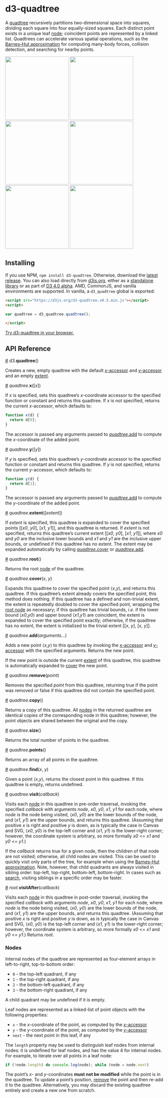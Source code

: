 # d3-quadtree

A [quadtree](https://en.wikipedia.org/wiki/Quadtree) recursively partitions two-dimensional space into squares, dividing each square into four equally-sized squares. Each distinct point exists in a unique leaf [node](#nodes); coincident points are represented by a linked list. Quadtrees can accelerate various spatial operations, such as the [Barnes–Hut approximation](https://en.wikipedia.org/wiki/Barnes–Hut_simulation) for computing many-body forces, collision detection, and searching for nearby points.

<a href="http://bl.ocks.org/mbostock/9078690"><img src="http://bl.ocks.org/mbostock/raw/9078690/thumbnail.png" width="202"></a>
<a href="http://bl.ocks.org/mbostock/4343214"><img src="http://bl.ocks.org/mbostock/raw/4343214/thumbnail.png" width="202"></a>
<a href="http://bl.ocks.org/mbostock/6216724"><img src="http://bl.ocks.org/mbostock/raw/6216724/thumbnail.png" width="202"></a>
<a href="http://bl.ocks.org/mbostock/6224050"><img src="http://bl.ocks.org/mbostock/raw/6224050/thumbnail.png" width="202"></a>
<a href="http://bl.ocks.org/patricksurry/6478178"><img src="http://bl.ocks.org/patricksurry/raw/6478178/thumbnail.png" width="202"></a>
<a href="http://bl.ocks.org/llb4ll/8709363"><img src="http://bl.ocks.org/llb4ll/raw/8709363/thumbnail.png" width="202"></a>

## Installing

If you use NPM, `npm install d3-quadtree`. Otherwise, download the [latest release](https://github.com/d3/d3-quadtree/releases/latest). You can also load directly from [d3js.org](https://d3js.org), either as a [standalone library](https://d3js.org/d3-quadtree.v0.5.min.js) or as part of [D3 4.0 alpha](https://github.com/mbostock/d3/tree/4). AMD, CommonJS, and vanilla environments are supported. In vanilla, a `d3_quadtree` global is exported:

```html
<script src="https://d3js.org/d3-quadtree.v0.5.min.js"></script>
<script>

var quadtree = d3_quadtree.quadtree();

</script>
```

[Try d3-quadtree in your browser.](https://tonicdev.com/npm/d3-quadtree)

## API Reference

<a name="quadtree" href="#quadtree">#</a> d3.<b>quadtree</b>()

Creates a new, empty quadtree with the default [*x*-accessor](#quadtree_x) and [*y*-accessor](#quadtree_y) and an empty [extent](#quadtree_extent).

<a name="quadtree_x" href="#quadtree_x">#</a> <i>quadtree</i>.<b>x</b>([<i>x</i>])

If *x* is specified, sets this quadtree’s *x*-coordinate accessor to the specified function or constant and returns this quadtree. If *x* is not specified, returns the current *x*-accessor, which defaults to:

```js
function x(d) {
  return d[0];
}
```

The accessor is passed any arguments passed to [*quadtree*.add](#quadtree_add) to compute the *x*-coordinate of the added point.

<a name="quadtree_y" href="#quadtree_y">#</a> <i>quadtree</i>.<b>y</b>([<i>y</i>])

If *y* is specified, sets this quadtree’s *y*-coordinate accessor to the specified function or constant and returns this quadtree. If *y* is not specified, returns the current *y*-accessor, which defaults to:

```js
function y(d) {
  return d[1];
}
```

The accessor is passed any arguments passed to [*quadtree*.add](#quadtree_add) to compute the *y*-coordinate of the added point.

<a name="quadtree_extent" href="#quadtree_extent">#</a> <i>quadtree</i>.<b>extent</b>([*extent*])

If *extent* is specified, this quadtree is expanded to cover the specified points [[*x0*, *y0*], [*x1*, *y1*]], and this quadtree is returned. If *extent* is not specified, returns this quadtree’s current extent [[*x0*, *y0*], [*x1*, *y1*]], where *x0* and *y0* are the inclusive lower bounds and *x1* and *y1* are the inclusive upper bounds, or undefined if this quadtree has no extent. The extent may be expanded automatically by calling [*quadtree*.cover](#quadtree_cover) or [*quadtree*.add](#quadtree_add).

<a name="quadtree_root" href="#quadtree_root">#</a> <i>quadtree</i>.<b>root</b>()

Returns the root [node](#nodes) of the quadtree.

<a name="quadtree_cover" href="#quadtree_cover">#</a> <i>quadtree</i>.<b>cover</b>(<i>x</i>, <i>y</i>)

Expands this quadtree to cover the specified point ⟨*x*,*y*⟩, and returns this quadtree. If this quadtree’s extent already covers the specified point, this method does nothing. If this quadtree has a defined and non-trivial extent, the extent is repeatedly doubled to cover the specified point, wrapping the [root node](#quadtree_root) as necessary; if this quadtree has trivial bounds, *i.e.* if the lower bound ⟨*x0*,*y0*⟩ and upper bound ⟨*x1*,*y1*⟩ are coincident, the extent is expanded to cover the specified point exactly; otherwise, if the quadtree has no extent, the extent is initialized to the trivial extent [[*x*, *y*], [*x*, *y*]].

<a name="quadtree_add" href="#quadtree_add">#</a> <i>quadtree</i>.<b>add</b>(<i>arguments…</i>)

Adds a new point ⟨*x*,*y*⟩ to this quadtree by invoking the [*x*-accessor](#quadtree_x) and [*y*-accessor](#quadtree_y) with the specified arguments. Returns the new point.

If the new point is outside the current [extent](#quadtree_extent) of this quadtree, this quadtree is automatically expanded to [cover](#quadtree_cover) the new point.

<a name="quadtree_remove" href="#quadtree_remove">#</a> <i>quadtree</i>.<b>remove</b>(<i>point</i>)

Removes the specified *point* from this quadtree, returning true if the point was removed or false if this quadtree did not contain the specified point.

<a name="quadtree_copy" href="#quadtree_copy">#</a> <i>quadtree</i>.<b>copy</b>()

Returns a copy of this quadtree. All [nodes](#nodes) in the returned quadtree are identical copies of the corresponding node in this quadtree; however, the point objects are shared between the original and the copy.

<a name="quadtree_size" href="#quadtree_size">#</a> <i>quadtree</i>.<b>size</b>()

Returns the total number of points in the quadtree.

<a name="quadtree_points" href="#quadtree_points">#</a> <i>quadtree</i>.<b>points</b>()

Returns an array of all points in the quadtree.

<a name="quadtree_find" href="#quadtree_find">#</a> <i>quadtree</i>.<b>find</b>(<i>x</i>, <i>y</i>)

Given a point ⟨*x*,*y*⟩, returns the closest point in this quadtree. If this quadtree is empty, returns undefined.

<a name="quadtree_visit" href="#quadtree_visit">#</a> <i>quadtree</i>.<b>visit</b>(<i>callback</i>)

Visits each [node](#nodes) in this quadtree in pre-order traversal, invoking the specified *callback* with arguments *node*, *x0*, *y0*, *x1*, *y1* for each node, where *node* is the node being visited, ⟨*x0*, *y0*⟩ are the lower bounds of the node, and ⟨*x1*, *y1*⟩ are the upper bounds, and returns this quadtree. (Assuming that positive *x* is right and positive *y* is down, as is typically the case in Canvas and SVG, ⟨*x0*, *y0*⟩ is the top-left corner and ⟨*x1*, *y1*⟩ is the lower-right corner; however, the coordinate system is arbitrary, so more formally *x0* <= *x1* and *y0* <= *y1*.)

If the *callback* returns true for a given node, then the children of that node are not visited; otherwise, all child nodes are visited. This can be used to quickly visit only parts of the tree, for example when using the [Barnes–Hut approximation](https://en.wikipedia.org/wiki/Barnes–Hut_simulation). Note, however, that child quadrants are always visited in sibling order: top-left, top-right, bottom-left, bottom-right. In cases such as [search](#quadtree_find), visiting siblings in a specific order may be faster.

<a name="quadtree_visitAfter" href="#quadtree_visitAfter">#</a> <i>root</i>.<b>visitAfter</b>(<i>callback</i>)

Visits each [node](#nodes) in this quadtree in post-order traversal, invoking the specified *callback* with arguments *node*, *x0*, *y0*, *x1*, *y1* for each node, where *node* is the node being visited, ⟨*x0*, *y0*⟩ are the lower bounds of the node, and ⟨*x1*, *y1*⟩ are the upper bounds, and returns this quadtree. (Assuming that positive *x* is right and positive *y* is down, as is typically the case in Canvas and SVG, ⟨*x0*, *y0*⟩ is the top-left corner and ⟨*x1*, *y1*⟩ is the lower-right corner; however, the coordinate system is arbitrary, so more formally *x0* <= *x1* and *y0* <= *y1*.) Returns *root*.

### Nodes

Internal nodes of the quadtree are represented as four-element arrays in left-to-right, top-to-bottom order:

* `0` - the top-left quadrant, if any
* `1` - the top-right quadrant, if any
* `2` - the bottom-left quadrant, if any
* `3` - the bottom-right quadrant, if any

A child quadrant may be undefined if it is empty.

Leaf nodes are represented as a linked-list of point objects with the following properties:

* `x` - the *x*-coordinate of the point, as computed by the [*x*-accessor](#quadtree_x)
* `y` - the *y*-coordinate of the point, as computed by the [*y*-accessor](#quadtree_y)
* `next` - the next point in this leaf, if any

The `length` property may be used to distinguish leaf nodes from internal nodes: it is undefined for leaf nodes, and has the value 4 for internal nodes. For example, to iterate over all points in a leaf node:

```js
if (!node.length) do console.log(node); while (node = node.next)
```

The point’s *x*- and *y*-coordinates **must not be modified** while the point is in the quadtree. To update a point’s position, [remove](#quadtree_remove) the point and then re-add it to the quadtree. Alternatively, you may discard the existing quadtree entirely and create a new one from scratch.
